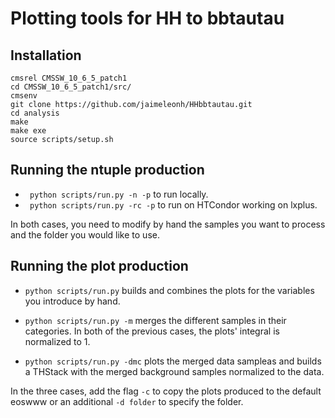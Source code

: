 # Plotting tools for HH to bbtautau

## Installation
```
cmsrel CMSSW_10_6_5_patch1
cd CMSSW_10_6_5_patch1/src/
cmsenv
git clone https://github.com/jaimeleonh/HHbbtautau.git
cd analysis
make
make exe
source scripts/setup.sh
```

## Running the ntuple production

- ``` python scripts/run.py -n -p``` to run locally. 
- ``` python scripts/run.py -rc -p``` to run on HTCondor working on lxplus. 

In both cases, you need to modify by hand the samples you want to process and the folder you would like to use.

## Running the plot production 

- ``` python scripts/run.py ``` builds and combines the plots for the variables you introduce by hand. 
- ``` python scripts/run.py -m ``` merges the different samples in their categories. 
In both of the previous cases, the plots' integral is normalized to 1. 

- ``` python scripts/run.py -dmc ``` plots the merged data sampleas and builds a THStack with the merged background samples normalized to the data. 

In the three cases, add the flag ```-c``` to copy the plots produced to the default eoswww or an additional ```-d folder``` to specify the folder. 



